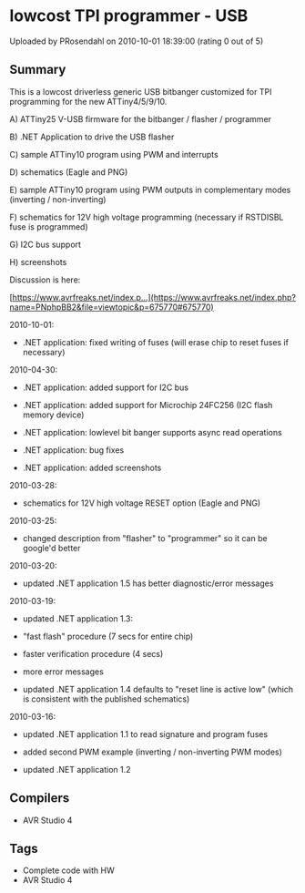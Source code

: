 # lowcost TPI programmer - USB

Uploaded by PRosendahl on 2010-10-01 18:39:00 (rating 0 out of 5)

## Summary

This is a lowcost driverless generic USB bitbanger customized for TPI programming for the new ATTiny4/5/9/10.


A) ATTiny25 V-USB firmware for the bitbanger / flasher / programmer  

B) .NET Application to drive the USB flasher  

C) sample ATTiny10 program using PWM and interrupts  

D) schematics (Eagle and PNG)  

E) sample ATTiny10 program using PWM outputs in complementary modes (inverting / non-inverting)  

F) schematics for 12V high voltage programming (necessary if RSTDISBL fuse is programmed)  

G) I2C bus support  

H) screenshots


Discussion is here:  

[https://www.avrfreaks.net/index.p...](https://www.avrfreaks.net/index.php?name=PNphpBB2&file=viewtopic&p=675770#675770)


2010-10-01:  

- .NET application: fixed writing of fuses (will erase chip to reset fuses if necessary)


2010-04-30:  

- .NET application: added support for I2C bus  

- .NET application: added support for Microchip 24FC256 (I2C flash memory device)  

- .NET application: lowlevel bit banger supports async read operations  

- .NET application: bug fixes  

- .NET application: added screenshots


2010-03-28:  

- schematics for 12V high voltage RESET option (Eagle and PNG)


2010-03-25:  

- changed description from "flasher" to "programmer" so it can be google'd better


2010-03-20:  

- updated .NET application 1.5 has better diagnostic/error messages


2010-03-19:  

- updated .NET application 1.3:  

- "fast flash" procedure (7 secs for entire chip)  

- faster verification procedure (4 secs)  

- more error messages  

- updated .NET application 1.4 defaults to "reset line is active low" (which is consistent with the published schematics)


2010-03-16:  

- updated .NET application 1.1 to read signature and program fuses  

- added second PWM example (inverting / non-inverting PWM modes)  

- updated .NET application 1.2

## Compilers

- AVR Studio 4

## Tags

- Complete code with HW
- AVR Studio 4

